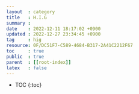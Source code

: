 ```yaml
---
layout  : category
title   : H.I.G 
summary :
date    : 2022-12-11 18:17:02 +0900
updated : 2022-12-27 23:34:45 +0900
tag     : hig 
resource: 0F/DC51F7-C589-4684-B317-2A41C2212F67
toc     : true
public  : true
parent  : [[root-index]]
latex   : false
---
```

* TOC
{:toc}


